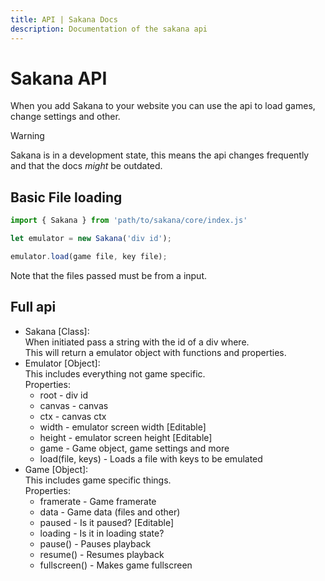 ```yaml
---
title: API | Sakana Docs
description: Documentation of the sakana api
---
```


# Sakana API
When you add Sakana to your website you can use the api to load games, change settings and other.

> [!WARNING]
> Sakana is in a development state, this means the api changes frequently and that the docs *might* be outdated.

## Basic File loading
```js
import { Sakana } from 'path/to/sakana/core/index.js'

let emulator = new Sakana('div id');

emulator.load(game file, key file);
```
Note that the files passed must be from a input.

## Full api
- Sakana [Class]:\
When initiated pass a string with the id of a div where.\
This will return a emulator object with functions and properties.
- Emulator [Object]:\
This includes everything not game specific.\
Properties:
  - root - div id
  - canvas - canvas
  - ctx - canvas ctx
  - width - emulator screen width [Editable]
  - height - emulator screen height [Editable]
  - game - Game object, game settings and more
  - load(file, keys) - Loads a file with keys to be emulated
- Game [Object]:\
This includes game specific things.\
Properties:
  - framerate - Game framerate
  - data - Game data (files and other)
  - paused - Is it paused? [Editable]
  - loading - Is it in loading state?
  - pause() - Pauses playback
  - resume() - Resumes playback
  - fullscreen() - Makes game fullscreen